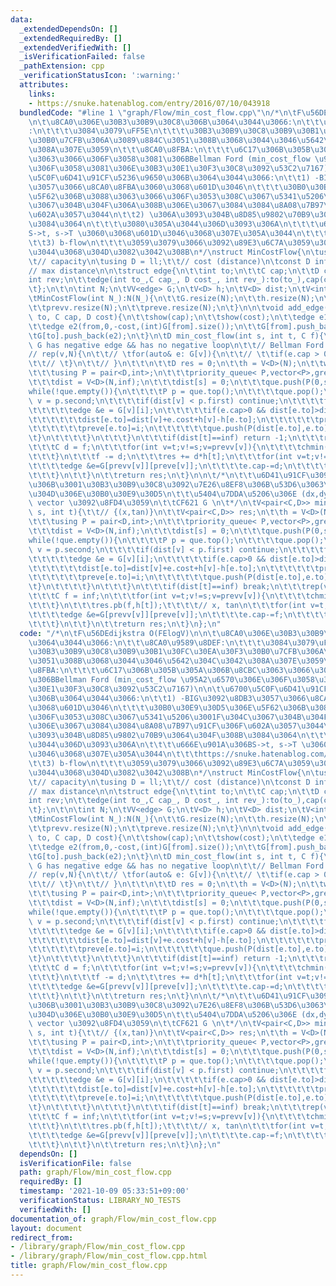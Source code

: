 ```yaml
---
data:
  _extendedDependsOn: []
  _extendedRequiredBy: []
  _extendedVerifiedWith: []
  _isVerificationFailed: false
  _pathExtension: cpp
  _verificationStatusIcon: ':warning:'
  attributes:
    links:
    - https://snuke.hatenablog.com/entry/2016/07/10/043918
  bundledCode: "#line 1 \"graph/Flow/min_cost_flow.cpp\"\n/*\n\tF\u56DEdijkstra O(FElogV)\n\
    \n\t\u8CA0\u306E\u30B3\u30B9\u30C8\u306B\u3064\u3044\u3066:\n\t\t\u8CA0\u9589\u8DEF\
    :\n\t\t\t\u3084\u3079\uFF5E\n\t\t\t\u30B3\u30B9\u30C8\u30B9\u30B1\u30FC\u30EA\u30F3\
    \u30B0\u7CFB\u306A\u3089\u884C\u3051\u308B\u3068\u3044\u3046\u5642\u304C\u3042\
    \u308A\u307E\u3059\n\t\t\u8CA0\u8FBA:\n\t\t\t\u6C17\u306B\u305B\u305A\u306B\u8CBC\
    \u3063\u3066\u306F\u3058\u3081\u306BBellman Ford (min_cost_flow \u95A2\u6570\u306E\
    \u306F\u3058\u3081\u306E\u30B3\u30E1\u30F3\u30C8\u3092\u53C2\u7167)\n\n\t\u6700\
    \u5C0F\u6D41\u91CF\u5236\u9650\u306B\u3064\u3044\u3066:\n\t\t1) -BIG\u3092\u8DB3\
    \u3057\u3066\u8CA0\u8FBA\u3060\u3068\u601D\u3046\n\t\t\t\u30B0\u30E9\u30D5\u306E\
    \u5F62\u306B\u3088\u3063\u3066\u306F\u3053\u308C\u3067\u5341\u5206\u3001F\u304C\
    \u3067\u304B\u304F\u306A\u308B\u306E\u3067\u3084\u3084\u8A08\u7B97\u91CF\u306F\
    \u602A\u3057\u3044\n\t\t2) \u306A\u3093\u304B\u8D85\u9802\u70B9\u3064\u304F\u308B\
    \u3084\u3064\n\t\t\t\u3080\u305A\u3044\u306D\u3093\u306A\n\t\t\t\u666E\u901A\u306B\
    S->t, s->T \u3060\u3068\u601D\u3046\u3068\u307E\u305A\u3044\n\t\t\thttps://snuke.hatenablog.com/entry/2016/07/10/043918\n\
    \t\t3) b-flow\n\t\t\t\u3059\u3079\u3066\u3092\u89E3\u6C7A\u3059\u308B\u304C\u9045\
    \u3044\u3068\u304D\u3082\u3042\u308B\n*/\nstruct MinCostFlow{\n\tusing C = ll;\t\
    \t// capacity\n\tusing D = ll;\t\t// cost (distance)\n\tconst D inf = 1e18;\t\
    // max distance\n\n\tstruct edge{\n\t\tint to;\n\t\tC cap;\n\t\tD cost;\n\t\t\
    int rev;\n\t\tedge(int to_,C cap_, D cost_, int rev_):to(to_),cap(cap_),cost(cost_),rev(rev_){}\n\
    \t};\n\t\n\tint N;\n\tVV<edge> G;\n\tV<D> h;\n\tV<D> dist;\n\tV<int> prevv,preve;\n\
    \tMinCostFlow(int N_):N(N_){\n\t\tG.resize(N);\n\t\th.resize(N);\n\t\tdist.resize(N);\n\
    \t\tprevv.resize(N);\n\t\tpreve.resize(N);\n\t}\n\n\tvoid add_edge(int from, int\
    \ to, C cap, D cost){\n\t\tshow(cap);\n\t\tshow(cost);\n\t\tedge e1(to,cap,cost,(int)G[to].size());\n\
    \t\tedge e2(from,0,-cost,(int)G[from].size());\n\t\tG[from].push_back(e1);\n\t\
    \tG[to].push_back(e2);\n\t}\n\tD min_cost_flow(int s, int t, C f){\n\t\t// if\
    \ G has negative edge && has no negative loop\n\t\t// Bellman Ford O(MN)\n\t\t\
    // rep(v,N){\n\t\t// \tfor(auto& e: G[v]){\n\t\t// \t\tif(e.cap > 0) chmin(h[e.to],h[v]+e.cost);\n\
    \t\t// \t}\n\t\t// }\n\t\t\n\t\tD res = 0;\n\t\th = V<D>(N);\n\t\twhile(f > 0){\n\
    \t\t\tusing P = pair<D,int>;\n\t\t\tpriority_queue< P,vector<P>,greater<P> > que;\n\
    \t\t\tdist = V<D>(N,inf);\n\t\t\tdist[s] = 0;\n\t\t\tque.push(P(0,s));\n\t\t\t\
    while(!que.empty()){\n\t\t\t\tP p = que.top();\n\t\t\t\tque.pop();\n\t\t\t\tint\
    \ v = p.second;\n\t\t\t\tif(dist[v] < p.first) continue;\n\t\t\t\tfor(int i=0;i<(int)G[v].size();i++){\n\
    \t\t\t\t\tedge &e = G[v][i];\n\t\t\t\t\tif(e.cap>0 && dist[e.to]>dist[v]+e.cost+h[v]-h[e.to]){\n\
    \t\t\t\t\t\tdist[e.to]=dist[v]+e.cost+h[v]-h[e.to];\n\t\t\t\t\t\tprevv[e.to]=v;\n\
    \t\t\t\t\t\tpreve[e.to]=i;\n\t\t\t\t\t\tque.push(P(dist[e.to],e.to));\n\t\t\t\t\
    \t}\n\t\t\t\t}\n\t\t\t}\n\t\t\tif(dist[t]==inf) return -1;\n\t\t\trep(v,N) h[v]+=dist[v];\n\
    \t\t\tC d = f;\n\t\t\tfor(int v=t;v!=s;v=prevv[v]){\n\t\t\t\tchmin(d,G[prevv[v]][preve[v]].cap);\n\
    \t\t\t}\n\t\t\tf -= d;\n\t\t\tres += d*h[t];\n\t\t\tfor(int v=t;v!=s;v=prevv[v]){\n\
    \t\t\t\tedge &e=G[prevv[v]][preve[v]];\n\t\t\t\te.cap-=d;\n\t\t\t\tG[v][e.rev].cap+=d;\n\
    \t\t\t}\n\t\t}\n\t\treturn res;\n\t}\n\n\t/*\n\t\t\u6D41\u91CF\u3092\u6A2A\u8EF8\
    \u306B\u3001\u30B3\u30B9\u30C8\u3092\u7E26\u8EF8\u306B\u53D6\u3063\u305F\u3068\
    \u304D\u306E\u30B0\u30E9\u30D5\n\t\t\u5404\u7DDA\u5206\u306E (dx,dy/dx) \u306E\
    \ vector \u3092\u8FD4\u3059\n\t\tCF621 G \n\t*/\n\tV<pair<C,D>> min_cost_flow_slopes(int\
    \ s, int t){\t\t// {(x,tan)}\n\t\tV<pair<C,D>> res;\n\t\th = V<D>(N);\n\t\twhile(true){\n\
    \t\t\tusing P = pair<D,int>;\n\t\t\tpriority_queue< P,vector<P>,greater<P> > que;\n\
    \t\t\tdist = V<D>(N,inf);\n\t\t\tdist[s] = 0;\n\t\t\tque.push(P(0,s));\n\t\t\t\
    while(!que.empty()){\n\t\t\t\tP p = que.top();\n\t\t\t\tque.pop();\n\t\t\t\tint\
    \ v = p.second;\n\t\t\t\tif(dist[v] < p.first) continue;\n\t\t\t\tfor(int i=0;i<(int)G[v].size();i++){\n\
    \t\t\t\t\tedge &e = G[v][i];\n\t\t\t\t\tif(e.cap>0 && dist[e.to]>dist[v]+e.cost+h[v]-h[e.to]){\n\
    \t\t\t\t\t\tdist[e.to]=dist[v]+e.cost+h[v]-h[e.to];\n\t\t\t\t\t\tprevv[e.to]=v;\n\
    \t\t\t\t\t\tpreve[e.to]=i;\n\t\t\t\t\t\tque.push(P(dist[e.to],e.to));\n\t\t\t\t\
    \t}\n\t\t\t\t}\n\t\t\t}\n\t\t\tif(dist[t]==inf) break;\n\t\t\trep(v,N) h[v]+=dist[v];\n\
    \t\t\tC f = inf;\n\t\t\tfor(int v=t;v!=s;v=prevv[v]){\n\t\t\t\tchmin(f,G[prevv[v]][preve[v]].cap);\n\
    \t\t\t}\n\t\t\tres.pb(f,h[t]);\t\t\t\t// x, tan\n\t\t\tfor(int v=t;v!=s;v=prevv[v]){\n\
    \t\t\t\tedge &e=G[prevv[v]][preve[v]];\n\t\t\t\te.cap-=f;\n\t\t\t\tG[v][e.rev].cap+=f;\n\
    \t\t\t}\n\t\t}\n\t\treturn res;\n\t}\n};\n"
  code: "/*\n\tF\u56DEdijkstra O(FElogV)\n\n\t\u8CA0\u306E\u30B3\u30B9\u30C8\u306B\
    \u3064\u3044\u3066:\n\t\t\u8CA0\u9589\u8DEF:\n\t\t\t\u3084\u3079\uFF5E\n\t\t\t\
    \u30B3\u30B9\u30C8\u30B9\u30B1\u30FC\u30EA\u30F3\u30B0\u7CFB\u306A\u3089\u884C\
    \u3051\u308B\u3068\u3044\u3046\u5642\u304C\u3042\u308A\u307E\u3059\n\t\t\u8CA0\
    \u8FBA:\n\t\t\t\u6C17\u306B\u305B\u305A\u306B\u8CBC\u3063\u3066\u306F\u3058\u3081\
    \u306BBellman Ford (min_cost_flow \u95A2\u6570\u306E\u306F\u3058\u3081\u306E\u30B3\
    \u30E1\u30F3\u30C8\u3092\u53C2\u7167)\n\n\t\u6700\u5C0F\u6D41\u91CF\u5236\u9650\
    \u306B\u3064\u3044\u3066:\n\t\t1) -BIG\u3092\u8DB3\u3057\u3066\u8CA0\u8FBA\u3060\
    \u3068\u601D\u3046\n\t\t\t\u30B0\u30E9\u30D5\u306E\u5F62\u306B\u3088\u3063\u3066\
    \u306F\u3053\u308C\u3067\u5341\u5206\u3001F\u304C\u3067\u304B\u304F\u306A\u308B\
    \u306E\u3067\u3084\u3084\u8A08\u7B97\u91CF\u306F\u602A\u3057\u3044\n\t\t2) \u306A\
    \u3093\u304B\u8D85\u9802\u70B9\u3064\u304F\u308B\u3084\u3064\n\t\t\t\u3080\u305A\
    \u3044\u306D\u3093\u306A\n\t\t\t\u666E\u901A\u306BS->t, s->T \u3060\u3068\u601D\
    \u3046\u3068\u307E\u305A\u3044\n\t\t\thttps://snuke.hatenablog.com/entry/2016/07/10/043918\n\
    \t\t3) b-flow\n\t\t\t\u3059\u3079\u3066\u3092\u89E3\u6C7A\u3059\u308B\u304C\u9045\
    \u3044\u3068\u304D\u3082\u3042\u308B\n*/\nstruct MinCostFlow{\n\tusing C = ll;\t\
    \t// capacity\n\tusing D = ll;\t\t// cost (distance)\n\tconst D inf = 1e18;\t\
    // max distance\n\n\tstruct edge{\n\t\tint to;\n\t\tC cap;\n\t\tD cost;\n\t\t\
    int rev;\n\t\tedge(int to_,C cap_, D cost_, int rev_):to(to_),cap(cap_),cost(cost_),rev(rev_){}\n\
    \t};\n\t\n\tint N;\n\tVV<edge> G;\n\tV<D> h;\n\tV<D> dist;\n\tV<int> prevv,preve;\n\
    \tMinCostFlow(int N_):N(N_){\n\t\tG.resize(N);\n\t\th.resize(N);\n\t\tdist.resize(N);\n\
    \t\tprevv.resize(N);\n\t\tpreve.resize(N);\n\t}\n\n\tvoid add_edge(int from, int\
    \ to, C cap, D cost){\n\t\tshow(cap);\n\t\tshow(cost);\n\t\tedge e1(to,cap,cost,(int)G[to].size());\n\
    \t\tedge e2(from,0,-cost,(int)G[from].size());\n\t\tG[from].push_back(e1);\n\t\
    \tG[to].push_back(e2);\n\t}\n\tD min_cost_flow(int s, int t, C f){\n\t\t// if\
    \ G has negative edge && has no negative loop\n\t\t// Bellman Ford O(MN)\n\t\t\
    // rep(v,N){\n\t\t// \tfor(auto& e: G[v]){\n\t\t// \t\tif(e.cap > 0) chmin(h[e.to],h[v]+e.cost);\n\
    \t\t// \t}\n\t\t// }\n\t\t\n\t\tD res = 0;\n\t\th = V<D>(N);\n\t\twhile(f > 0){\n\
    \t\t\tusing P = pair<D,int>;\n\t\t\tpriority_queue< P,vector<P>,greater<P> > que;\n\
    \t\t\tdist = V<D>(N,inf);\n\t\t\tdist[s] = 0;\n\t\t\tque.push(P(0,s));\n\t\t\t\
    while(!que.empty()){\n\t\t\t\tP p = que.top();\n\t\t\t\tque.pop();\n\t\t\t\tint\
    \ v = p.second;\n\t\t\t\tif(dist[v] < p.first) continue;\n\t\t\t\tfor(int i=0;i<(int)G[v].size();i++){\n\
    \t\t\t\t\tedge &e = G[v][i];\n\t\t\t\t\tif(e.cap>0 && dist[e.to]>dist[v]+e.cost+h[v]-h[e.to]){\n\
    \t\t\t\t\t\tdist[e.to]=dist[v]+e.cost+h[v]-h[e.to];\n\t\t\t\t\t\tprevv[e.to]=v;\n\
    \t\t\t\t\t\tpreve[e.to]=i;\n\t\t\t\t\t\tque.push(P(dist[e.to],e.to));\n\t\t\t\t\
    \t}\n\t\t\t\t}\n\t\t\t}\n\t\t\tif(dist[t]==inf) return -1;\n\t\t\trep(v,N) h[v]+=dist[v];\n\
    \t\t\tC d = f;\n\t\t\tfor(int v=t;v!=s;v=prevv[v]){\n\t\t\t\tchmin(d,G[prevv[v]][preve[v]].cap);\n\
    \t\t\t}\n\t\t\tf -= d;\n\t\t\tres += d*h[t];\n\t\t\tfor(int v=t;v!=s;v=prevv[v]){\n\
    \t\t\t\tedge &e=G[prevv[v]][preve[v]];\n\t\t\t\te.cap-=d;\n\t\t\t\tG[v][e.rev].cap+=d;\n\
    \t\t\t}\n\t\t}\n\t\treturn res;\n\t}\n\n\t/*\n\t\t\u6D41\u91CF\u3092\u6A2A\u8EF8\
    \u306B\u3001\u30B3\u30B9\u30C8\u3092\u7E26\u8EF8\u306B\u53D6\u3063\u305F\u3068\
    \u304D\u306E\u30B0\u30E9\u30D5\n\t\t\u5404\u7DDA\u5206\u306E (dx,dy/dx) \u306E\
    \ vector \u3092\u8FD4\u3059\n\t\tCF621 G \n\t*/\n\tV<pair<C,D>> min_cost_flow_slopes(int\
    \ s, int t){\t\t// {(x,tan)}\n\t\tV<pair<C,D>> res;\n\t\th = V<D>(N);\n\t\twhile(true){\n\
    \t\t\tusing P = pair<D,int>;\n\t\t\tpriority_queue< P,vector<P>,greater<P> > que;\n\
    \t\t\tdist = V<D>(N,inf);\n\t\t\tdist[s] = 0;\n\t\t\tque.push(P(0,s));\n\t\t\t\
    while(!que.empty()){\n\t\t\t\tP p = que.top();\n\t\t\t\tque.pop();\n\t\t\t\tint\
    \ v = p.second;\n\t\t\t\tif(dist[v] < p.first) continue;\n\t\t\t\tfor(int i=0;i<(int)G[v].size();i++){\n\
    \t\t\t\t\tedge &e = G[v][i];\n\t\t\t\t\tif(e.cap>0 && dist[e.to]>dist[v]+e.cost+h[v]-h[e.to]){\n\
    \t\t\t\t\t\tdist[e.to]=dist[v]+e.cost+h[v]-h[e.to];\n\t\t\t\t\t\tprevv[e.to]=v;\n\
    \t\t\t\t\t\tpreve[e.to]=i;\n\t\t\t\t\t\tque.push(P(dist[e.to],e.to));\n\t\t\t\t\
    \t}\n\t\t\t\t}\n\t\t\t}\n\t\t\tif(dist[t]==inf) break;\n\t\t\trep(v,N) h[v]+=dist[v];\n\
    \t\t\tC f = inf;\n\t\t\tfor(int v=t;v!=s;v=prevv[v]){\n\t\t\t\tchmin(f,G[prevv[v]][preve[v]].cap);\n\
    \t\t\t}\n\t\t\tres.pb(f,h[t]);\t\t\t\t// x, tan\n\t\t\tfor(int v=t;v!=s;v=prevv[v]){\n\
    \t\t\t\tedge &e=G[prevv[v]][preve[v]];\n\t\t\t\te.cap-=f;\n\t\t\t\tG[v][e.rev].cap+=f;\n\
    \t\t\t}\n\t\t}\n\t\treturn res;\n\t}\n};\n"
  dependsOn: []
  isVerificationFile: false
  path: graph/Flow/min_cost_flow.cpp
  requiredBy: []
  timestamp: '2021-10-09 05:33:51+09:00'
  verificationStatus: LIBRARY_NO_TESTS
  verifiedWith: []
documentation_of: graph/Flow/min_cost_flow.cpp
layout: document
redirect_from:
- /library/graph/Flow/min_cost_flow.cpp
- /library/graph/Flow/min_cost_flow.cpp.html
title: graph/Flow/min_cost_flow.cpp
---
```

